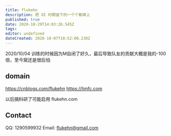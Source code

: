```yaml
---
title: flukehn
description: 把 OI 时期留下的一个个都填上
published: true
date: 2020-10-29T14:03:26.545Z
tags: 
editor: undefined
dateCreated: 2020-10-07T10:52:00.230Z
---
```


2020/10/04 训练的时候因为M自闭了好久，最后导致队友的贡献大概是我的-100倍，至今窝还是很后怕

## domain
https://cnblogs.com/flukehn
https://limfc.com

以后搞科研了可能启用 flukehn.com

## Contact
QQ: 1290599932
Email: flukehn@gmail.com